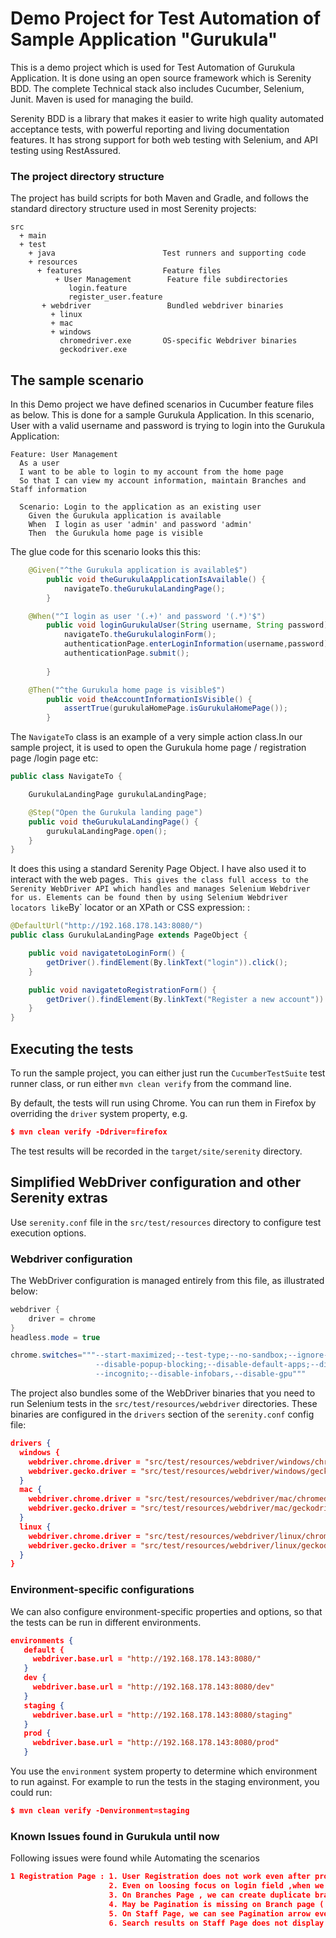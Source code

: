 # Demo Project for Test Automation of Sample Application  "Gurukula"
This is a demo project which is used for Test Automation of Gurukula Application.
 It is done using an open source framework which is Serenity BDD. The complete Technical stack also includes Cucumber, Selenium, Junit. Maven is used for managing the build. 

Serenity BDD is a library that makes it easier to write high quality automated acceptance tests, with powerful reporting and living documentation features. It has strong support for both web testing with Selenium, and API testing using RestAssured. 



### The project directory structure
The project has build scripts for both Maven and Gradle, and follows the standard directory structure used in most Serenity projects:
```Gherkin
src
  + main
  + test
    + java                        Test runners and supporting code
    + resources
      + features                  Feature files
          + User Management        Feature file subdirectories 
             login.feature 
             register_user.feature
       + webdriver                 Bundled webdriver binaries
         + linux
         + mac
         + windows 
           chromedriver.exe       OS-specific Webdriver binaries 
           geckodriver.exe
```

## The sample scenario
In this Demo project we have defined scenarios in Cucumber feature files as below. This is done for a sample Gurukula Application. In this scenario, User with a valid username and password is trying to login into the Gurukula Application:

```Gherkin
Feature: User Management
  As a user
  I want to be able to login to my account from the home page
  So that I can view my account information, maintain Branches and Staff information

  Scenario: Login to the application as an existing user
    Given the Gurukula application is available
    When  I login as user 'admin' and password 'admin'
    Then  the Gurukula home page is visible
```


The glue code for this scenario looks this this:

```java
    @Given("^the Gurukula application is available$")
        public void theGurukulaApplicationIsAvailable() {
            navigateTo.theGurukulaLandingPage();
        }

    @When("^I login as user '(.+)' and password '(.*)'$")
        public void loginGurukulaUser(String username, String password) {
            navigateTo.theGurukulaloginForm();
            authenticationPage.enterLoginInformation(username,password);
            authenticationPage.submit();
    
        }

    @Then("^the Gurukula home page is visible$")
        public void theAccountInformationIsVisible() {
            assertTrue(gurukulaHomePage.isGurukulaHomePage());
        }
```
 

The `NavigateTo` class is an example of a very simple action class.In our sample project, it is used to open the Gurukula home page / registration page /login page etc:
```java
public class NavigateTo {

    GurukulaLandingPage gurukulaLandingPage;

    @Step("Open the Gurukula landing page")
    public void theGurukulaLandingPage() {
        gurukulaLandingPage.open();
    }
}
```

It does this using a standard Serenity Page Object. I have also used it to interact with the web pages`. This gives the class full access to the  Serenity WebDriver API which handles and manages Selenium Webdriver for us. Elements can be found then by using Selenium Webdriver locators like`By` locator or an XPath or CSS expression: :
```java
@DefaultUrl("http://192.168.178.143:8080/")
public class GurukulaLandingPage extends PageObject {

    public void navigatetoLoginForm() {
        getDriver().findElement(By.linkText("login")).click();
    }

    public void navigatetoRegistrationForm() {
        getDriver().findElement(By.linkText("Register a new account")).click();
    }
}

```

## Executing the tests
To run the sample project, you can either just run the `CucumberTestSuite` test runner class, or run either `mvn clean verify` from the command line.

By default, the tests will run using Chrome. You can run them in Firefox by overriding the `driver` system property, e.g.
```json
$ mvn clean verify -Ddriver=firefox
```

The test results will be recorded in the `target/site/serenity` directory.

## Simplified WebDriver configuration and other Serenity extras
Use `serenity.conf` file in the `src/test/resources` directory to configure test execution options.  
### Webdriver configuration
The WebDriver configuration is managed entirely from this file, as illustrated below:
```java
webdriver {
    driver = chrome
}
headless.mode = true

chrome.switches="""--start-maximized;--test-type;--no-sandbox;--ignore-certificate-errors;
                   --disable-popup-blocking;--disable-default-apps;--disable-extensions-file-access-check;
                   --incognito;--disable-infobars,--disable-gpu"""

```

The project also bundles some of the WebDriver binaries that you need to run Selenium tests in the `src/test/resources/webdriver` directories. These binaries are configured in the `drivers` section of the `serenity.conf` config file:
```json
drivers {
  windows {
    webdriver.chrome.driver = "src/test/resources/webdriver/windows/chromedriver.exe"
    webdriver.gecko.driver = "src/test/resources/webdriver/windows/geckodriver.exe"
  }
  mac {
    webdriver.chrome.driver = "src/test/resources/webdriver/mac/chromedriver"
    webdriver.gecko.driver = "src/test/resources/webdriver/mac/geckodriver"
  }
  linux {
    webdriver.chrome.driver = "src/test/resources/webdriver/linux/chromedriver"
    webdriver.gecko.driver = "src/test/resources/webdriver/linux/geckodriver"
  }
}
```

### Environment-specific configurations
We can also configure environment-specific properties and options, so that the tests can be run in different environments.
```json
environments {
   default {
     webdriver.base.url = "http://192.168.178.143:8080/"
   }
   dev {
     webdriver.base.url = "http://192.168.178.143:8080/dev"
   }
   staging {
     webdriver.base.url = "http://192.168.178.143:8080/staging"
   }
   prod {
     webdriver.base.url = "http://192.168.178.143:8080/prod"
   }
```
  
You use the `environment` system property to determine which environment to run against. For example to run the tests in the staging environment, you could run:
```json
$ mvn clean verify -Denvironment=staging
```

### Known Issues found in Gurukula until now
Following issues were found while Automating the scenarios
```json
1 Registration Page : 1. User Registration does not work even after providing correct user Information
                      2. Even on loosing focus on login field ,when we have entered invalid username (example -> "s"), no warning is shown which is inconsistent with other fields
                      3. On Branches Page , we can create duplicate branches (This needs to be confirmed if that behaviour is allowed)
                      4. May be Pagination is missing on Branch page ( this is inconsitent with Staff page)
                      5. On Staff Page, we can see Pagination arrow even if there is no Staff entries to be shown
                      6. Search results on Staff Page does not display branch name
                      

```
